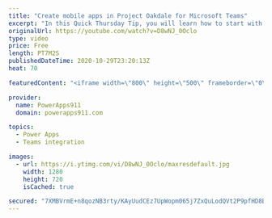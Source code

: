 ```yaml
---
title: "Create mobile apps in Project Oakdale for Microsoft Teams"
excerpt: "In this Quick Thursday Tip, you will learn how to start with a mobile phone sized app in Project Oakdale. This lets you make screens that use the screen real estate better if you want to have mobile apps for Project Oakdale.  Sign up for my training class! https://training.powerapps911.com/courses/create-apps-workflows-and-chatbots-for-microsoft-teams"
originalUrl: https://youtube.com/watch?v=D8wNJ_0Oclo
type: video
price: Free
length: PT7M2S
publishedDateTime: 2020-10-29T23:20:13Z
heat: 70

featuredContent: "<iframe width=\"800\" height=\"500\" frameborder=\"0\" src=\"https://www.youtube.com/embed/D8wNJ_0Oclo\" allow=\"accelerometer; autoplay; encrypted-media; gyroscope; picture-in-picture\" allowfullscreen></iframe>"

provider:
  name: PowerApps911
  domain: powerapps911.com

topics:
  - Power Apps
  - Teams integration

images:
  - url: https://i.ytimg.com/vi/D8wNJ_0Oclo/maxresdefault.jpg
    width: 1280
    height: 720
    isCached: true

secured: "7XMBVrmE+n8qozNB3rty/KAyUudCEz7UpWopm065j7ZxQuLodQVt2P9pfHD8BzajrYlEVEVcdIe2tlK4+BQKQ6ipWNr8sfyGGVSQ9hi/oADykn/mTQvmu2fTn0CYGpeYAqCzlPdI5UAjmgEH/MJSw/AuC3Dz/vJqcukBDuEKaRzF7qPAxkRwTcB1YhzpBlJOEsMWPqW1bMzpGUBzmSZeB9VYCEJS5bmc6M57u8lYyKe5gw3GOpaE8mkfuhgVi73/njuyjsEwp6Rnhonw9FMnAScy0p4wZ/WlgSluvW6BZqEmkAmHAvztGCdJQGtZfORatowXONOB8w1FQe6GCAaHwODWN4Bq8JzXqnF7KItT2A24a32ChYwM0n+YEJ2fsY11sskZffpJV2BD2idX7DoP1A==;bHrVtImz9liiwYSvUFVwaA=="
---
```


